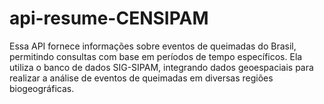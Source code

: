 # api-resume-CENSIPAM
Essa API fornece informações sobre eventos de queimadas do Brasil, permitindo consultas com base em períodos de tempo específicos. Ela utiliza o banco de dados SIG-SIPAM, integrando dados geoespaciais para realizar a análise de eventos de queimadas em diversas regiões biogeográficas.
